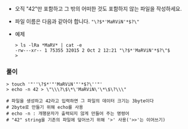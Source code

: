 - 오직 "42"만 포함하고 그 밖의 어떠한 것도 포함하지 않는 파일을 작성하세요.

- 파일 이름은 다음과 같아야 합니다. `"\?$*'MaRViN'*$?\"`

- 예제

    ```shell
    > ls -lRa *MaRV* | cat -e
    -rw---xr-- 1 75355 32015 2 Oct 2 12:21 "\?$*'MaRViN'*$?\"$
    >
    ```



### 풀이

```shell
> touch '"''\?$*'"'MaRViN'"'*$?\''"'
> echo -n 42 > \"\\\?\$\*\'MaRViN\'\*\$\?\\\"

# 파일을 생성하고 42라고 입력하면 그 파일의 데이터 크기는 3byte이다
# 2byte로 만들기 위해 echo를 사용
# echo -n : 개행문자가 출력되지 않게 만들어 주는 명령어
# "42" string을 기존의 파일에 덮어쓰기 위해 '>' 사용('>>'는 이어쓰기)
```


